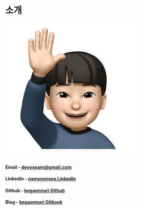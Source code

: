 # 소개

![profile](.gitbook/assets/profile.png)

#### Email - [devysnam@gmail.com](mailto:devysnam@gmail.com)

#### LinkedIn - [namyoonseo LinkedIn](www.linkedin.com/in/namyoonseo)

#### Github - [begaonnuri Github](https://github.com/begaonnuri)

#### Blog - [begaonnuri Gitbook](https://begaonnuri.gitbook.io/me)

